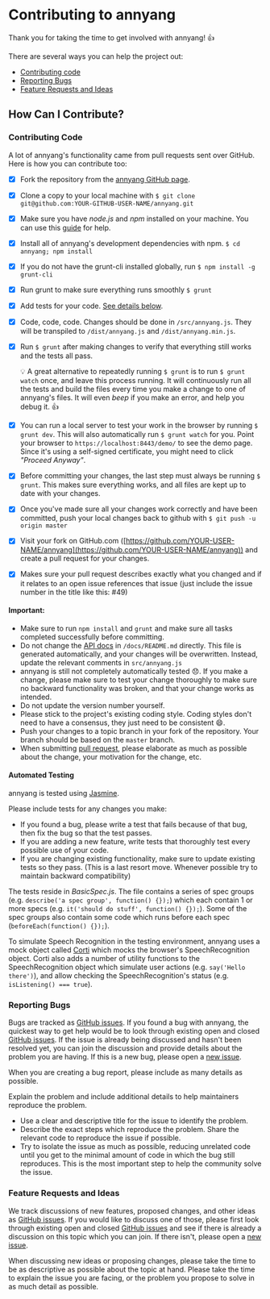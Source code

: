 # Contributing to annyang

Thank you for taking the time to get involved with annyang! :+1:

There are several ways you can help the project out:

* [Contributing code](#contributing-code)
* [Reporting Bugs](#reporting-bugs)
* [Feature Requests and Ideas](#feature-requests-and-ideas)

## How Can I Contribute?

### Contributing Code

A lot of annyang's functionality came from pull requests sent over GitHub. Here is how you can contribute too:

- [x] Fork the repository from the [annyang GitHub page](https://github.com/TalAter/annyang).
- [x] Clone a copy to your local machine with `$ git clone git@github.com:YOUR-GITHUB-USER-NAME/annyang.git`
- [x] Make sure you have *node.js* and *npm* installed on your machine. You can use this [guide](https://docs.npmjs.com/getting-started/installing-node) for help.
- [x] Install all of annyang's development dependencies with npm. `$ cd annyang; npm install`
- [x] If you do not have the grunt-cli installed globally, run `$ npm install -g grunt-cli`
- [x] Run grunt to make sure everything runs smoothly `$ grunt`
- [x] Add tests for your code. [See details below](#automated-testing).
- [x] Code, code, code. Changes should be done in `/src/annyang.js`. They will be transpiled to `/dist/annyang.js` and `/dist/annyang.min.js`.
- [x] Run `$ grunt` after making changes to verify that everything still works and the tests all pass.

  :bulb: A great alternative to repeatedly running `$ grunt` is to run `$ grunt watch` once, and leave this process running. It will continuously run all the tests and build the files every time you make a change to one of annyang's files. It will even *beep* if you make an error, and help you debug it. :+1:
- [x] You can run a local server to test your work in the browser by running `$ grunt dev`. This will also automatically run `$ grunt watch` for you.
  Point your browser to `https://localhost:8443/demo/` to see the demo page.
  Since it's using a self-signed certificate, you might need to click *"Proceed Anyway"*.
- [x] Before committing your changes, the last step must always be running `$ grunt`. This makes sure everything works, and all files are kept up to date with your changes.
- [x] Once you've made sure all your changes work correctly and have been committed, push your local changes back to github with `$ git push -u origin master`
- [x] Visit your fork on GitHub.com ([https://github.com/YOUR-USER-NAME/annyang](https://github.com/YOUR-USER-NAME/annyang)) and create a pull request for your changes.
- [x] Makes sure your pull request describes exactly what you changed and if it relates to an open issue references that issue (just include the issue number in the title like this: #49)

#### Important:

* Make sure to run `npm install` and `grunt` and make sure all tasks completed successfully before committing.
* Do not change the [API docs](https://github.com/TalAter/annyang/blob/master/docs/README.md) in `/docs/README.md` directly. This file is generated automatically, and your changes will be overwritten. Instead, update the relevant comments in `src/annyang.js`
* annyang is still not completely automatically tested :disappointed:. If you make a change, please make sure to test your change thoroughly to make sure no backward functionality was broken, and that your change works as intended.
* Do not update the version number yourself.
* Please stick to the project's existing coding style. Coding styles don't need to have a consensus, they just need to be consistent :smile:.
* Push your changes to a topic branch in your fork of the repository. Your branch should be based on the `master` branch.
* When submitting [pull request](https://help.github.com/articles/using-pull-requests/), please elaborate as much as possible about the change, your motivation for the change, etc.

#### Automated Testing

annyang is tested using [Jasmine](http://jasmine.github.io/2.0/introduction.html).

Please include tests for any changes you make:
* If you found a bug, please write a test that fails because of that bug, then fix the bug so that the test passes.
* If you are adding a new feature, write tests that thoroughly test every possible use of your code.
* If you are changing existing functionality, make sure to update existing tests so they pass. (This is a last resort move. Whenever possible try to maintain backward compatibility)

The tests reside in *BasicSpec.js*. The file contains a series of spec groups (e.g. `describe('a spec group', function() {});`) which each contain 1 or more specs (e.g. `it('should do stuff', function() {});`). Some of the spec groups also contain some code which runs before each spec (`beforeEach(function() {});`).

To simulate Speech Recognition in the testing environment, annyang uses a mock object called [Corti](https://github.com/TalAter/Corti) which mocks the browser's SpeechRecognition object. Corti also adds a number of utility functions to the SpeechRecognition object which simulate user actions (e.g. `say('Hello there')`), and allow checking the SpeechRecognition's status (e.g. `isListening() === true`).

### Reporting Bugs

Bugs are tracked as [GitHub issues](https://github.com/TalAter/annyang/issues). If you found a bug with annyang, the quickest way to get help would be to look through existing open and closed [GitHub issues](https://github.com/TalAter/annyang/issues?q=is%3Aissue). If the issue is already being discussed and hasn't been resolved yet, you can join the discussion and provide details about the problem you are having. If this is a new bug, please open a [new issue](https://github.com/TalAter/annyang/issues/new).

When you are creating a bug report, please include as many details as possible.

Explain the problem and include additional details to help maintainers reproduce the problem.

* Use a clear and descriptive title for the issue to identify the problem.
* Describe the exact steps which reproduce the problem. Share the relevant code to reproduce the issue if possible.
* Try to isolate the issue as much as possible, reducing unrelated code until you get to the minimal amount of code in which the bug still reproduces. This is the most important step to help the community solve the issue.

### Feature Requests and Ideas

We track discussions of new features, proposed changes, and other ideas as [GitHub issues](https://github.com/TalAter/annyang/issues). If you would like to discuss one of those, please first look through existing open and closed [GitHub issues](https://github.com/TalAter/annyang/issues?q=is%3Aissue) and see if there is already a discussion on this topic which you can join. If there isn't, please open a [new issue](https://github.com/TalAter/annyang/issues/new).

When discussing new ideas or proposing changes, please take the time to be as descriptive as possible about the topic at hand. Please take the time to explain the issue you are facing, or the problem you propose to solve in as much detail as possible.
